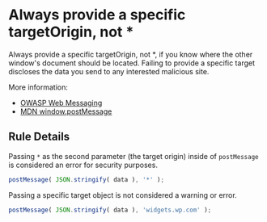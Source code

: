 # Always provide a specific targetOrigin, not \*

Always provide a specific targetOrigin, not \*, if you know where the other window's document should be located.
Failing to provide a specific target discloses the data you send to any interested malicious site.

More information:

- [OWASP Web Messaging](https://www.owasp.org/index.php/HTML5_Security_Cheat_Sheet#Web_Messaging)
- [MDN window.postMessage](https://developer.mozilla.org/en-US/docs/Web/API/window/postMessage)

## Rule Details

Passing `*` as the second parameter (the target origin) inside of `postMessage` is considered an error for security purposes.

```js
postMessage( JSON.stringify( data ), '*' );
```

Passing a specific target object is not considered a warning or error.

```js
postMessage( JSON.stringify( data ), 'widgets.wp.com' );
```
